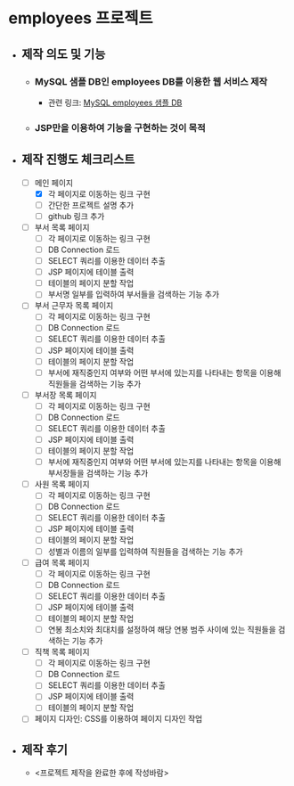 # employees 프로젝트

+ ## 제작 의도 및 기능
  + ### MySQL 샘플 DB인 employees DB를 이용한 웹 서비스 제작
    + 관련 링크: [MySQL employees 샘플 DB](https://dev.mysql.com/doc/employee/en/)
  + ### JSP만을 이용하여 기능을 구현하는 것이 목적

+ ## 제작 진행도 체크리스트
  - [ ] 메인 페이지
    - [X] 각 페이지로 이동하는 링크 구현
    - [ ] 간단한 프로젝트 설명 추가
    - [ ] github 링크 추가
  - [ ] 부서 목록 페이지
    - [ ] 각 페이지로 이동하는 링크 구현
    - [ ] DB Connection 로드
    - [ ] SELECT 쿼리를 이용한 데이터 추출
    - [ ] JSP 페이지에 테이블 출력
    - [ ] 테이블의 페이지 분할 작업
    - [ ] 부서명 일부를 입력하여 부서들을 검색하는 기능 추가
  - [ ] 부서 근무자 목록 페이지
    - [ ] 각 페이지로 이동하는 링크 구현
    - [ ] DB Connection 로드
    - [ ] SELECT 쿼리를 이용한 데이터 추출
    - [ ] JSP 페이지에 테이블 출력
    - [ ] 테이블의 페이지 분할 작업
    - [ ] 부서에 재직중인지 여부와 어떤 부서에 있는지를 나타내는 항목을 이용해 직원들을 검색하는 기능 추가
  - [ ] 부서장 목록 페이지
    - [ ] 각 페이지로 이동하는 링크 구현
    - [ ] DB Connection 로드
    - [ ] SELECT 쿼리를 이용한 데이터 추출
    - [ ] JSP 페이지에 테이블 출력
    - [ ] 테이블의 페이지 분할 작업
    - [ ] 부서에 재직중인지 여부와 어떤 부서에 있는지를 나타내는 항목을 이용해 부서장들을 검색하는 기능 추가
  - [ ] 사원 목록 페이지
    - [ ] 각 페이지로 이동하는 링크 구현
    - [ ] DB Connection 로드
    - [ ] SELECT 쿼리를 이용한 데이터 추출
    - [ ] JSP 페이지에 테이블 출력
    - [ ] 테이블의 페이지 분할 작업
    - [ ] 성별과 이름의 일부를 입력하여 직원들을 검색하는 기능 추가
  - [ ] 급여 목록 페이지
    - [ ] 각 페이지로 이동하는 링크 구현
    - [ ] DB Connection 로드
    - [ ] SELECT 쿼리를 이용한 데이터 추출
    - [ ] JSP 페이지에 테이블 출력
    - [ ] 테이블의 페이지 분할 작업
    - [ ] 연봉 최소치와 최대치를 설정하여 해당 연봉 범주 사이에 있는 직원들을 검색하는 기능 추가
  - [ ] 직책 목록 페이지
    - [ ] 각 페이지로 이동하는 링크 구현
    - [ ] DB Connection 로드
    - [ ] SELECT 쿼리를 이용한 데이터 추출
    - [ ] JSP 페이지에 테이블 출력
    - [ ] 테이블의 페이지 분할 작업
  - [ ] 페이지 디자인: CSS를 이용하여 페이지 디자인 작업

+ ## 제작 후기
  + <프로젝트 제작을 완료한 후에 작성바람>